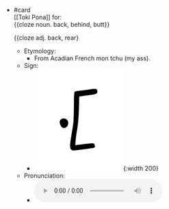- #card  
  [[Toki Pona]] for:  
  {{cloze noun. back, behind, butt}}
  
  {{cloze adj. back, rear}
	- Etymology:
		- From Acadian French mon tchu (my ass).
	- Sign:
		- ![Monsi_-_sitelen_pona_in_Sonja_Lang's_handwriting.svg](../assets/Monsi_-_sitelen_pona_in_Sonja_Lang's_handwriting_1657537773225_0.svg){:width 200}
	- Pronunciation:
		- ![](../assets/Toki_Pona_-_jan_Lakuse_-_monsi_1657450594302_0.ogg)